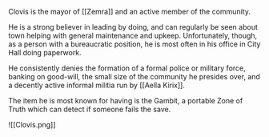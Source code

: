 Clovis is the mayor of [[Zemra]] and an active member of the community.

He is a strong believer in leading by doing, and can regularly be seen about town helping with general maintenance and upkeep. Unfortunately, though, as a person with a bureaucratic position, he is most often in his office in City Hall doing paperwork. 

He consistently denies the formation of a formal police or military force, banking on good-will, the small size of the community he presides over, and a decently active informal militia run by [[Aella Kirix]].

The item he is most known for having is the Gambit, a portable Zone of Truth which can detect if someone fails the save.

![[Clovis.png]]